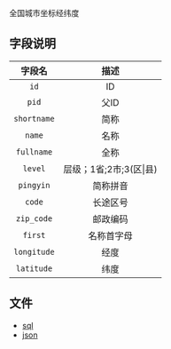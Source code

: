 全国城市坐标经纬度

## 字段说明

|     字段名      |        描述        |
| :----------: | :--------------: |
|     `id`     |        ID        |
|    `pid`     |       父ID        |
| `shortname`  |        简称        |
|    `name`    |        名称        |
|  `fullname`  |        全称        |
|   `level`    | 层级；1省;2市;3(区\|县) |
|  `pingyin`   |       简称拼音       |
|    `code`    |       长途区号       |
|  `zip_code`  |       邮政编码       |
|   `first`    |      名称首字母       |
| `longitude` |        经度        |
|  `latitude`  |        纬度        |

## 文件

- [sql](https://github.com/zhongzhixing/CityCoordinate/blob/master/city.sql)
- [json](https://github.com/zhongzhixing/CityCoordinate/blob/master/city.json)
